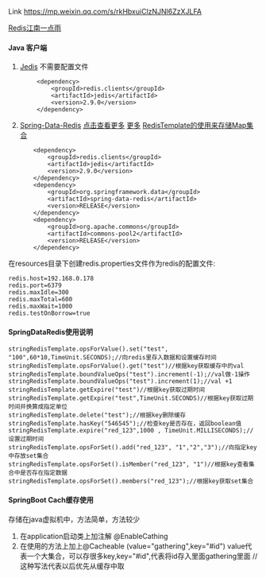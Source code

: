 
Link https://mp.weixin.qq.com/s/rkHbxuiClzNJNl6ZzXJLFA

[Redis江南一点雨](https://mp.weixin.qq.com/s/0Bukv4bFGMWosG8SWWoDDw)

#### Java 客户端

1. [Jedis](https://mp.weixin.qq.com/s/4ghSyd8BIq01LYhhjToXrg)  不需要配置文件
```
        <dependency>
            <groupId>redis.clients</groupId>
            <artifactId>jedis</artifactId>
            <version>2.9.0</version>
        </dependency>
```

2. [Spring-Data-Redis](https://mp.weixin.qq.com/s/LcQNcVbSRmx19YgqvGtjzQ) 
 [点击查看更多](https://blog.csdn.net/qq_26545305/article/details/80559902)
 [更多](https://juejin.im/post/5ad6acb4f265da239e4e9906)
 [RedisTemplate的使用来存储Map集合](https://blog.51cto.com/13501268/2312854)
 ````
        <dependency>
            <groupId>redis.clients</groupId>
            <artifactId>jedis</artifactId>
            <version>2.9.0</version>
        </dependency>
        <dependency>
            <groupId>org.springframework.data</groupId>
            <artifactId>spring-data-redis</artifactId>
            <version>RELEASE</version>
        </dependency>
        <dependency>
            <groupId>org.apache.commons</groupId>
            <artifactId>commons-pool2</artifactId>
            <version>RELEASE</version>
        </dependency>
````
在resources目录下创建redis.properties文件作为redis的配置文件:
```
redis.host=192.168.0.178
redis.port=6379
redis.maxIdle=300
redis.maxTotal=600
redis.maxWait=1000
redis.testOnBorrow=true

```

#### SpringDataRedis使用说明 
```
stringRedisTemplate.opsForValue().set("test", "100",60*10,TimeUnit.SECONDS);//向redis里存入数据和设置缓存时间
stringRedisTemplate.opsForValue().get("test")//根据key获取缓存中的val
stringRedisTemplate.boundValueOps("test").increment(-1);//val做-1操作
stringRedisTemplate.boundValueOps("test").increment(1);//val +1
stringRedisTemplate.getExpire("test")//根据key获取过期时间
stringRedisTemplate.getExpire("test",TimeUnit.SECONDS)//根据key获取过期时间并换算成指定单位
stringRedisTemplate.delete("test");//根据key删除缓存
stringRedisTemplate.hasKey("546545");//检查key是否存在，返回boolean值
stringRedisTemplate.expire("red_123",1000 , TimeUnit.MILLISECONDS);//设置过期时间
stringRedisTemplate.opsForSet().add("red_123", "1","2","3");//向指定key中存放set集合
stringRedisTemplate.opsForSet().isMember("red_123", "1")//根据key查看集合中是否存在指定数据
stringRedisTemplate.opsForSet().members("red_123");//根据key获取set集合

```

#### SpringBoot Cach缓存使用
存储在java虚拟机中，方法简单，方法较少
1. 在application启动类上加注解 @EnableCathing
2. 在使用的方法上加上@Cacheable (value="gathering",key="#id") value代表一个大集合，可以存很多key,key="#id",代表将id存入里面gathering里面 //这种写法代表以后优先从缓存中取